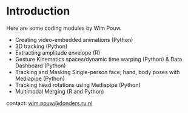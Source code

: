 # Introduction

Here are some coding modules by Wim Pouw.

- Creating video-embedded animations (Python)
- 3D tracking (Python)
- Extracting amplitude envelope (R)
- Gesture Kinematics spaces/dynamic time warping (Python) & Data Dashboard (Python)
- Tracking and Masking Single-person face, hand, body poses with Mediapipe (Python)
- Tracking head rotations using Mediapipe (Python)
- Multimodal Merging (R and Python)

contact: wim.pouw@donders.ru.nl